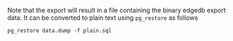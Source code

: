 Note that the export will result in a file containing the binary edgedb export data. It can
be converted to plain text using `pg_restore` as follows

```shell
pg_restore data.dump -f plain.sql
```
